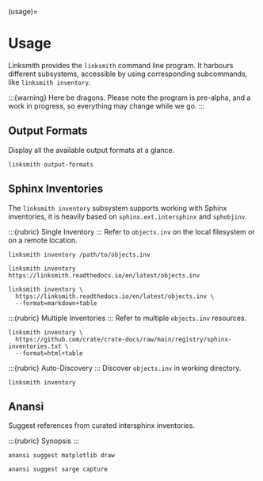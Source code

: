 (usage)=
# Usage

Linksmith provides the `linksmith` command line program. It harbours
different subsystems, accessible by using corresponding subcommands,
like `linksmith inventory`.

:::{warning}
Here be dragons. Please note the program is pre-alpha, and a work in
progress, so everything may change while we go.
:::


## Output Formats
Display all the available output formats at a glance.
```shell
linksmith output-formats
```


## Sphinx Inventories
The `linksmith inventory` subsystem supports working with Sphinx inventories,
it is heavily based on `sphinx.ext.intersphinx` and `sphobjinv`. 

:::{rubric} Single Inventory
:::
Refer to `objects.inv` on the local filesystem or on a remote location.
```shell
linksmith inventory /path/to/objects.inv
```
```shell
linksmith inventory https://linksmith.readthedocs.io/en/latest/objects.inv
```

```shell
linksmith inventory \
  https://linksmith.readthedocs.io/en/latest/objects.inv \
  --format=markdown+table
```

:::{rubric} Multiple Inventories
:::
Refer to multiple `objects.inv` resources.
```shell
linksmith inventory \
  https://github.com/crate/crate-docs/raw/main/registry/sphinx-inventories.txt \
  --format=html+table
```


:::{rubric} Auto-Discovery
:::
Discover `objects.inv` in working directory.
```shell
linksmith inventory
```


## Anansi

Suggest references from curated intersphinx inventories.

:::{rubric} Synopsis
:::

```shell
anansi suggest matplotlib draw
```

```shell
anansi suggest sarge capture
```
